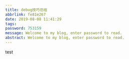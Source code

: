 ```yaml
---
title: debug技巧总结
abbrlink: fe81e267
date: 2019-08-08 11:41:29
tags:
password: 753159
message: Welcome to my blog, enter password to read.  
abstract: Welcome to my blog, enter password to read.  
---
```

test